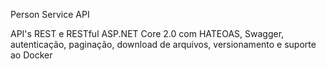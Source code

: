 Person Service API

API's REST e RESTful ASP.NET Core 2.0 com HATEOAS, Swagger, autenticação, paginação, download de arquivos, versionamento e suporte ao Docker
